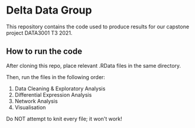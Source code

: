 # Delta Data Group 
This repository contains the code used to produce results for our capstone project DATA3001 T3 2021. 



## How to run the code
After cloning this repo, place relevant .RData files in the same directory. 

Then, run the files in the following order:
1. Data Cleaning & Exploratory Analysis
2. Differential Expression Analysis
3. Network Analysis
4. Visualisation

Do NOT attempt to knit every file; it won't work!
